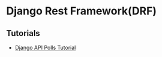 # Django Rest Framework(DRF)

## Tutorials

* [Django API Polls Tutorial](https://books.agiliq.com/projects/django-api-polls-tutorial/en/latest/)